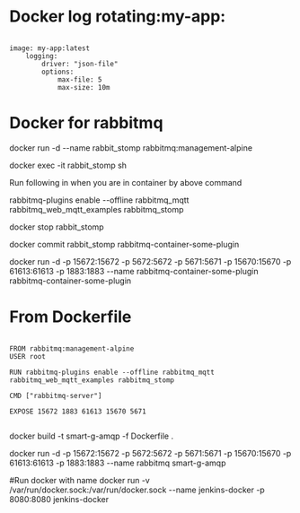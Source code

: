 # Docker log rotating:my-app:
<pre><code>
image: my-app:latest
    logging:
        driver: "json-file"
        options:
            max-file: 5
            max-size: 10m
</pre></code>            
# Docker for rabbitmq

docker run -d --name rabbit_stomp rabbitmq:management-alpine

docker exec -it rabbit_stomp sh

Run following in when you are in container by above command

rabbitmq-plugins enable --offline rabbitmq_mqtt rabbitmq_web_mqtt_examples rabbitmq_stomp


docker stop rabbit_stomp

docker commit rabbit_stomp rabbitmq-container-some-plugin

docker run -d -p 15672:15672 -p 5672:5672 -p 5671:5671 -p 15670:15670 -p 61613:61613 -p 1883:1883 --name rabbitmq-container-some-plugin rabbitmq-container-some-plugin


# From Dockerfile
<pre><code>
FROM rabbitmq:management-alpine
USER root

RUN rabbitmq-plugins enable --offline rabbitmq_mqtt rabbitmq_web_mqtt_examples rabbitmq_stomp

CMD ["rabbitmq-server"]

EXPOSE 15672 1883 61613 15670 5671

</code></pre>

docker build -t smart-g-amqp -f Dockerfile .

docker run -d -p 15672:15672 -p 5672:5672 -p 5671:5671 -p 15670:15670 -p 61613:61613 -p 1883:1883 --name rabbitmq smart-g-amqp

#Run docker with name
docker run -v /var/run/docker.sock:/var/run/docker.sock --name jenkins-docker -p 8080:8080 jenkins-docker
